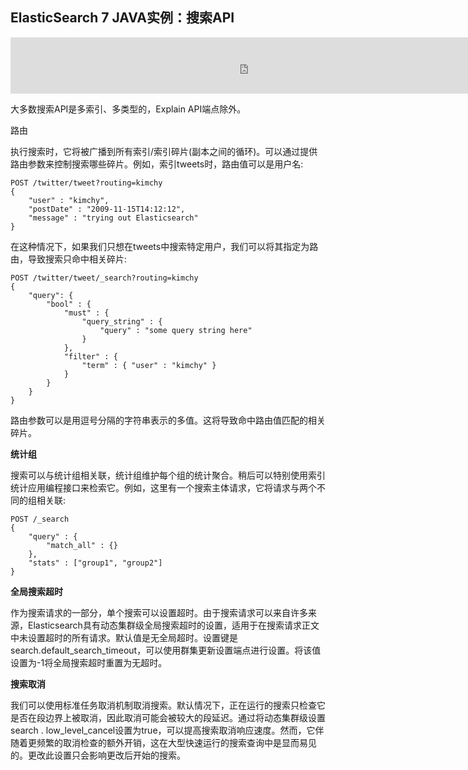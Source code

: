 ## ElasticSearch 7 JAVA实例：搜索API

<iframe id="iframeu4097238_0" name="iframeu4097238_0" src="https://pos.baidu.com/bcjm?conwid=760&amp;conhei=90&amp;rdid=4097238&amp;dc=3&amp;di=u4097238&amp;s1=1099904263&amp;s2=164385166&amp;dri=0&amp;dis=0&amp;dai=2&amp;ps=230x654&amp;enu=encoding&amp;exps=110261,110252,110011&amp;ant=0&amp;aa=1&amp;psi=7952e1aed664670f&amp;dcb=___adblockplus_&amp;dtm=HTML_POST&amp;dvi=0.0&amp;dci=-1&amp;dpt=none&amp;tsr=0&amp;tpr=1634346582953&amp;ti=ElasticSearch%207%20JAVA%E5%AE%9E%E4%BE%8B%EF%BC%9A%E6%90%9C%E7%B4%A2API%2C%E5%AD%A6%E4%B9%A0ElasticSearch%207%20%E6%95%99%E7%A8%8B%2CElasticSea&amp;ari=2&amp;ver=1012&amp;dbv=2&amp;drs=1&amp;pcs=1864x885&amp;pss=1864x2751&amp;cfv=0&amp;cpl=16&amp;chi=29&amp;cce=true&amp;cec=UTF-8&amp;tlm=1627002759&amp;prot=2&amp;rw=885&amp;ltu=https%3A%2F%2Fwww.kaifaxueyuan.com%2Fserver%2Felasticsearch7%2Felasticsearch-java-search-api.html&amp;ltr=https%3A%2F%2Fwww.kaifaxueyuan.com%2Fserver%2Felasticsearch7%2Felasticsearch-java-multi-term-vectors-api.html&amp;ecd=1&amp;uc=1920x1032&amp;pis=-1x-1&amp;sr=1920x1080&amp;tcn=1634346583&amp;qn=c0ab48ad9bbcf2ab&amp;tt=1634346582941.45.45.45" width="760" height="90" scrolling="no" frameborder="0" style="box-sizing: border-box;"></iframe>



 大多数搜索API是多索引、多类型的，Explain API端点除外。

路由

 执行搜索时，它将被广播到所有索引/索引碎片(副本之间的循环)。可以通过提供路由参数来控制搜索哪些碎片。例如，索引tweets时，路由值可以是用户名:

```
POST /twitter/tweet?routing=kimchy
{
    "user" : "kimchy",
    "postDate" : "2009-11-15T14:12:12",
    "message" : "trying out Elasticsearch"
}
```

 在这种情况下，如果我们只想在tweets中搜索特定用户，我们可以将其指定为路由，导致搜索只命中相关碎片:

```
POST /twitter/tweet/_search?routing=kimchy
{
    "query": {
        "bool" : {
            "must" : {
                "query_string" : {
                    "query" : "some query string here"
                }
            },
            "filter" : {
                "term" : { "user" : "kimchy" }
            }
        }
    }
}
```

 路由参数可以是用逗号分隔的字符串表示的多值。这将导致命中路由值匹配的相关碎片。

**统计组**

 搜索可以与统计组相关联，统计组维护每个组的统计聚合。稍后可以特别使用索引统计应用编程接口来检索它。例如，这里有一个搜索主体请求，它将请求与两个不同的组相关联:

```
POST /_search
{
    "query" : {
        "match_all" : {}
    },
    "stats" : ["group1", "group2"]
}
```

**全局搜索超时**

 作为搜索请求的一部分，单个搜索可以设置超时。由于搜索请求可以来自许多来源，Elasticsearch具有动态集群级全局搜索超时的设置，适用于在搜索请求正文中未设置超时的所有请求。默认值是无全局超时。设置键是search.default_search_timeout，可以使用群集更新设置端点进行设置。将该值设置为-1将全局搜索超时重置为无超时。

**搜索取消**

 我们可以使用标准任务取消机制取消搜索。默认情况下，正在运行的搜索只检查它是否在段边界上被取消，因此取消可能会被较大的段延迟。通过将动态集群级设置search . low_level_cancel设置为true，可以提高搜索取消响应速度。然而，它伴随着更频繁的取消检查的额外开销，这在大型快速运行的搜索查询中是显而易见的。更改此设置只会影响更改后开始的搜索。